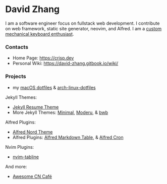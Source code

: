# David Zhang

I am a software engineer focus on fullstack web development.
I contribute on web framework, static site generator, neovim, and Alfred.
I am a [custom mechanical keyboard enthusiast](https://crisp.dev/keyboard.html).

### Contacts

- Home Page: <https://crisp.dev>
- Personal Wiki: <https://david-zhang.gitbook.io/wiki/>

### Projects

- my [macOS dotfiles](https://github.com/crispgm/dotfiles) & [arch-linux-dotfiles](https://github.com/crispgm/arch-linux-dotfiles)

Jekyll Themes:
- [Jekyll Resume Theme](https://github.com/crispgm/resume)
- More Jekyll Themes: [Minimal](https://github.com/crispgm/minimal), [Moderu](https://github.com/crispgm/moderu), & [bwb](https://github.com/crispgm/black-white-blue)

Alfred Plugins:
- [Alfred Nord Theme](https://github.com/crispgm/alfred-nord)
- Alfred Plugins: [Alfred Markdown Table](https://github.com/crispgm/alfred-markdown-table), & [Alfred Cron](https://github.com/crispgm/alfred-cron)

Nvim Plugins:
- [nvim-tabline](https://github.com/crispgm/nvim-tabline)

And more:
- [Awesome CN Café](https://github.com/ElaWorkshop/awesome-cn-cafe)
